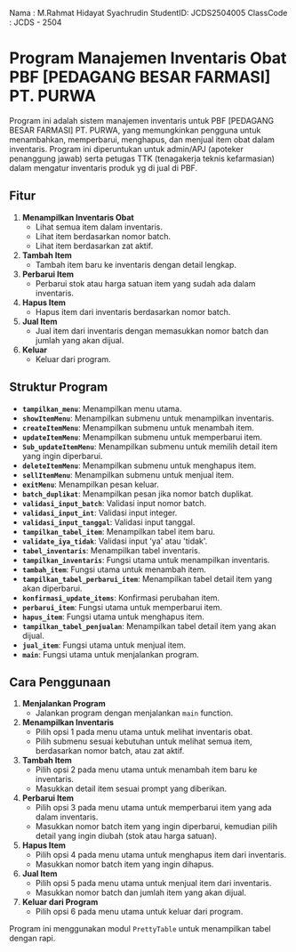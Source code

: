 Nama : M.Rahmat Hidayat Syachrudin
StudentID: JCDS2504005
ClassCode : JCDS - 2504

# Program Manajemen Inventaris Obat PBF [PEDAGANG BESAR FARMASI] PT. PURWA

Program ini adalah sistem manajemen inventaris untuk PBF [PEDAGANG BESAR FARMASI] PT. PURWA, yang memungkinkan pengguna untuk menambahkan, memperbarui, menghapus, dan menjual item obat dalam inventaris. Program ini diperuntukan untuk admin/APJ (apoteker penanggung jawab) serta petugas TTK (tenagakerja teknis kefarmasian) dalam mengatur inventaris produk yg di jual di PBF.

## Fitur
1. **Menampilkan Inventaris Obat**
   - Lihat semua item dalam inventaris.
   - Lihat item berdasarkan nomor batch.
   - Lihat item berdasarkan zat aktif.
2. **Tambah Item**
   - Tambah item baru ke inventaris dengan detail lengkap.
3. **Perbarui Item**
   - Perbarui stok atau harga satuan item yang sudah ada dalam inventaris.
4. **Hapus Item**
   - Hapus item dari inventaris berdasarkan nomor batch.
5. **Jual Item**
   - Jual item dari inventaris dengan memasukkan nomor batch dan jumlah yang akan dijual.
6. **Keluar**
   - Keluar dari program.

## Struktur Program

- **`tampilkan_menu`**: Menampilkan menu utama.
- **`showItemMenu`**: Menampilkan submenu untuk menampilkan inventaris.
- **`createItemMenu`**: Menampilkan submenu untuk menambah item.
- **`updateItemMenu`**: Menampilkan submenu untuk memperbarui item.
- **`Sub_updateItemMenu`**: Menampilkan submenu untuk memilih detail item yang ingin diperbarui.
- **`deleteItemMenu`**: Menampilkan submenu untuk menghapus item.
- **`sellItemMenu`**: Menampilkan submenu untuk menjual item.
- **`exitMenu`**: Menampilkan pesan keluar.
- **`batch_duplikat`**: Menampilkan pesan jika nomor batch duplikat.
- **`validasi_input_batch`**: Validasi input nomor batch.
- **`validasi_input_int`**: Validasi input integer.
- **`validasi_input_tanggal`**: Validasi input tanggal.
- **`tampilkan_tabel_item`**: Menampilkan tabel item baru.
- **`validate_iya_tidak`**: Validasi input 'ya' atau 'tidak'.
- **`tabel_inventaris`**: Menampilkan tabel inventaris.
- **`tampilkan_inventaris`**: Fungsi utama untuk menampilkan inventaris.
- **`tambah_item`**: Fungsi utama untuk menambah item.
- **`tampilkan_tabel_perbarui_item`**: Menampilkan tabel detail item yang akan diperbarui.
- **`konfirmasi_update_items`**: Konfirmasi perubahan item.
- **`perbarui_item`**: Fungsi utama untuk memperbarui item.
- **`hapus_item`**: Fungsi utama untuk menghapus item.
- **`tampilkan_tabel_penjualan`**: Menampilkan tabel detail item yang akan dijual.
- **`jual_item`**: Fungsi utama untuk menjual item.
- **`main`**: Fungsi utama untuk menjalankan program.

## Cara Penggunaan
1. **Menjalankan Program**
   - Jalankan program dengan menjalankan `main` function.
2. **Menampilkan Inventaris**
   - Pilih opsi 1 pada menu utama untuk melihat inventaris obat.
   - Pilih submenu sesuai kebutuhan untuk melihat semua item, berdasarkan nomor batch, atau zat aktif.
3. **Tambah Item**
   - Pilih opsi 2 pada menu utama untuk menambah item baru ke inventaris.
   - Masukkan detail item sesuai prompt yang diberikan.
4. **Perbarui Item**
   - Pilih opsi 3 pada menu utama untuk memperbarui item yang ada dalam inventaris.
   - Masukkan nomor batch item yang ingin diperbarui, kemudian pilih detail yang ingin diubah (stok atau harga satuan).
5. **Hapus Item**
   - Pilih opsi 4 pada menu utama untuk menghapus item dari inventaris.
   - Masukkan nomor batch item yang ingin dihapus.
6. **Jual Item**
   - Pilih opsi 5 pada menu utama untuk menjual item dari inventaris.
   - Masukkan nomor batch dan jumlah item yang akan dijual.
7. **Keluar dari Program**
   - Pilih opsi 6 pada menu utama untuk keluar dari program.

Program ini menggunakan modul `PrettyTable` untuk menampilkan tabel dengan rapi. 

